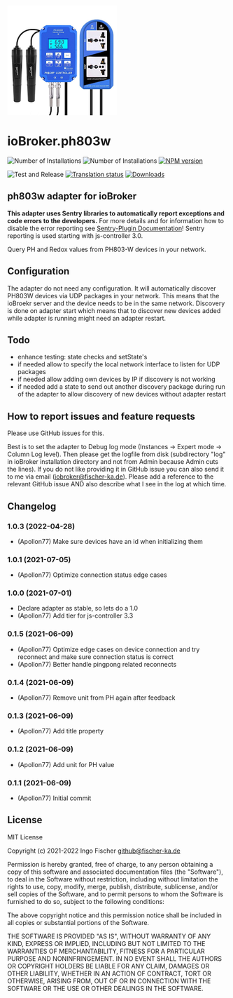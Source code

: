 ![Logo](admin/ph803w.png)
# ioBroker.ph803w

![Number of Installations](http://iobroker.live/badges/ph803w-installed.svg)
![Number of Installations](http://iobroker.live/badges/ph803w-stable.svg)
[![NPM version](http://img.shields.io/npm/v/iobroker.ph803w.svg)](https://www.npmjs.com/package/iobroker.ph803w)

![Test and Release](https://github.com/Apollon77/iobroker.ph803w/workflows/Test%20and%20Release/badge.svg)
[![Translation status](https://weblate.iobroker.net/widgets/adapters/-/ph803w/svg-badge.svg)](https://weblate.iobroker.net/engage/adapters/?utm_source=widget)
[![Downloads](https://img.shields.io/npm/dm/iobroker.ph803w.svg)](https://www.npmjs.com/package/iobroker.ph803w)

## ph803w adapter for ioBroker

**This adapter uses Sentry libraries to automatically report exceptions and code errors to the developers.** For more details and for information how to disable the error reporting see [Sentry-Plugin Documentation](https://github.com/ioBroker/plugin-sentry#plugin-sentry)! Sentry reporting is used starting with js-controller 3.0.

Query PH and Redox values from PH803-W devices in your network.

## Configuration
The adapter do not need any configuration. It will automatically discover PH803W devices via UDP packages in your network. This means that the ioBroekr server and the device needs to be in the same network.
Discovery is done on adapter start which means that to discover new devices added while adapter is running might need an adapter restart.

## Todo
* enhance testing: state checks and setState's
* if needed allow to specify the local network interface to listen for UDP packages
* if needed allow adding own devices by IP if discovery is not working
* if needed add a state to send out another discovery package during run of the adapter to allow discovery of new devices without adapter restart

## How to report issues and feature requests

Please use GitHub issues for this.

Best is to set the adapter to Debug log mode (Instances -> Expert mode -> Column Log level). Then please get the logfile from disk (subdirectory "log" in ioBroker installation directory and not from Admin because Admin cuts the lines). If you do not like providing it in GitHub issue you can also send it to me via email (iobroker@fischer-ka.de). Please add a reference to the relevant GitHub issue AND also describe what I see in the log at which time.

## Changelog
### 1.0.3 (2022-04-28)
* (Apollon77) Make sure devices have an id when initializing them

### 1.0.1 (2021-07-05)
* (Apollon77) Optimize connection status edge cases

### 1.0.0 (2021-07-01)
* Declare adapter as stable, so lets do a 1.0
* (Apollon77) Add tier for js-controller 3.3

### 0.1.5 (2021-06-09)
* (Apollon77) Optimize edge cases on device connection and try reconnect and make sure connection status is correct
* (Apollon77) Better handle pingpong related reconnects

### 0.1.4 (2021-06-09)
* (Apollon77) Remove unit from PH again after feedback

### 0.1.3 (2021-06-09)
* (Apollon77) Add title property

### 0.1.2 (2021-06-09)
* (Apollon77) Add unit for PH value

### 0.1.1 (2021-06-09)
* (Apollon77) Initial commit

## License
MIT License

Copyright (c) 2021-2022 Ingo Fischer <github@fischer-ka.de>

Permission is hereby granted, free of charge, to any person obtaining a copy
of this software and associated documentation files (the "Software"), to deal
in the Software without restriction, including without limitation the rights
to use, copy, modify, merge, publish, distribute, sublicense, and/or sell
copies of the Software, and to permit persons to whom the Software is
furnished to do so, subject to the following conditions:

The above copyright notice and this permission notice shall be included in all
copies or substantial portions of the Software.

THE SOFTWARE IS PROVIDED "AS IS", WITHOUT WARRANTY OF ANY KIND, EXPRESS OR
IMPLIED, INCLUDING BUT NOT LIMITED TO THE WARRANTIES OF MERCHANTABILITY,
FITNESS FOR A PARTICULAR PURPOSE AND NONINFRINGEMENT. IN NO EVENT SHALL THE
AUTHORS OR COPYRIGHT HOLDERS BE LIABLE FOR ANY CLAIM, DAMAGES OR OTHER
LIABILITY, WHETHER IN AN ACTION OF CONTRACT, TORT OR OTHERWISE, ARISING FROM,
OUT OF OR IN CONNECTION WITH THE SOFTWARE OR THE USE OR OTHER DEALINGS IN THE
SOFTWARE.
